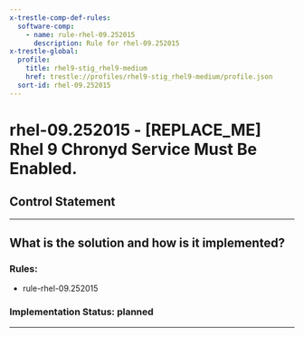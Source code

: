 ```yaml
---
x-trestle-comp-def-rules:
  software-comp:
    - name: rule-rhel-09.252015
      description: Rule for rhel-09.252015
x-trestle-global:
  profile:
    title: rhel9-stig_rhel9-medium
    href: trestle://profiles/rhel9-stig_rhel9-medium/profile.json
  sort-id: rhel-09.252015
---
```


# rhel-09.252015 - \[REPLACE_ME\] Rhel 9 Chronyd Service Must Be Enabled.

## Control Statement

______________________________________________________________________

## What is the solution and how is it implemented?

<!-- For implementation status enter one of: implemented, partial, planned, alternative, not-applicable -->

<!-- Note that the list of rules under ### Rules: is read-only and changes will not be captured after assembly to JSON -->

<!-- Add control implementation description here for control: rhel-09.252015 -->

### Rules:

  - rule-rhel-09.252015

### Implementation Status: planned

______________________________________________________________________
